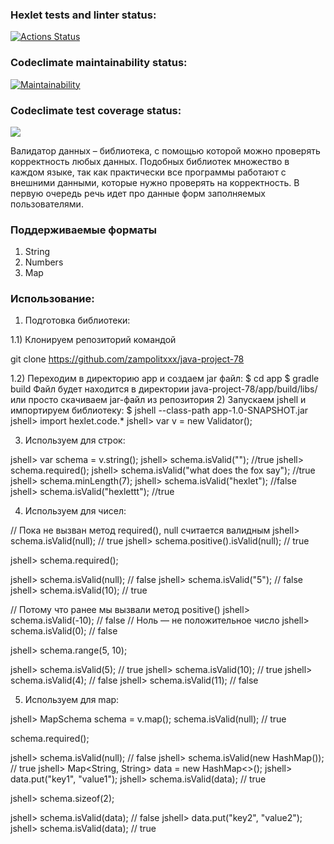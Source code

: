 ### Hexlet tests and linter status:
[![Actions Status](https://github.com/zampolitxxx/java-project-78/actions/workflows/hexlet-check.yml/badge.svg)](https://github.com/zampolitxxx/java-project-78/actions)
### Codeclimate maintainability status:
[![Maintainability](https://api.codeclimate.com/v1/badges/e2c9084e56d52e9808b3/maintainability)](https://codeclimate.com/github/zampolitxxx/java-project-78/maintainability)
### Codeclimate test coverage status:
<a href="https://codeclimate.com/github/zampolitxxx/java-project-78/test_coverage"><img src="https://api.codeclimate.com/v1/badges/e2c9084e56d52e9808b3/test_coverage" /></a>

Валидатор данных – библиотека, с помощью которой можно проверять корректность любых данных. Подобных библиотек множество в каждом языке, так как практически все программы работают с внешними данными, которые нужно проверять на корректность. В первую очередь речь идет про данные форм заполняемых пользователями.

### Поддерживаемые форматы
1) String
2) Numbers
3) Map

### Использование:
1) Подготовка библиотеки:

1.1) Клонируем репозиторий командой

git clone https://github.com/zampolitxxx/java-project-78

1.2) Переходим в директорию app и создаем jar файл:
$ cd app
$ gradle build
Файл будет находится в директории java-project-78/app/build/libs/
или просто скачиваем jar-файл из репозитория
2) Запускаем jshell и импортируем библиотеку:
   $ jshell --class-path app-1.0-SNAPSHOT.jar
   jshell> import hexlet.code.*
   jshell> var v = new Validator();

3) Используем для строк:

jshell> var schema = v.string();
jshell> schema.isValid("");         //true
jshell> schema.required();
jshell> schema.isValid("what does the fox say");    //true
jshell> schema.minLength(7);
jshell> schema.isValid("hexlet");   //false
jshell> schema.isValid("hexlettt");   //true

4) Используем для чисел:

// Пока не вызван метод required(), null считается валидным
jshell> schema.isValid(null); // true
jshell> schema.positive().isValid(null); // true

jshell> schema.required();

jshell> schema.isValid(null); // false
jshell> schema.isValid("5"); // false
jshell> schema.isValid(10); // true

// Потому что ранее мы вызвали метод positive()
jshell> schema.isValid(-10); // false
//  Ноль — не положительное число
jshell> schema.isValid(0); // false

jshell> schema.range(5, 10);

jshell> schema.isValid(5); // true
jshell> schema.isValid(10); // true
jshell> schema.isValid(4); // false
jshell> schema.isValid(11); // false

5) Используем для map:

jshell> MapSchema schema = v.map();
schema.isValid(null); // true

schema.required();

jshell> schema.isValid(null); // false
jshell> schema.isValid(new HashMap()); // true
jshell> Map<String, String> data = new HashMap<>();
jshell> data.put("key1", "value1");
jshell> schema.isValid(data); // true

jshell> schema.sizeof(2);

jshell> schema.isValid(data);  // false
jshell> data.put("key2", "value2");
jshell> schema.isValid(data); // true